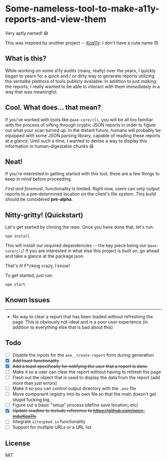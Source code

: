 # Some-nameless-tool-to-make-a11y-reports-and-view-them
Very aptly named! 😅

This was inspired by another project -- [Koa11y](https://github.com/open-indy/Koa11y). I don't have a cute name 😞

## What is this?
While working on some a11y audits (many, really) over the years, I quickly began to yearn for a quick and / or dirty way to generate reports utilizing the veritalbe plethora of tools publicly available. In addition to just _making_ the reports, I really wanted to be able to interact with them _immediately_ in a way that was meaningful.

## Cool. What does... that mean?
If you've worked with tools like `@axe-core/cli`, you will be all too familiar with the process of sifting through cryptic JSON reports in order to figure out what your scan turned up. In the distant future, humans will probably be equipped with some JSON parsing library, capable of reading these reports at a glance. Until such a time, I wanted to devise a way to display this information in human-digestable chunks 😆

## Neat!
If you're interested in getting started with this tool, there are a few things to keep in mind before proceeding. 

_First and foremost_, functionality is limited. Right now, users can only output reports to a pre-determined location on the client's file system. This build should be considered __pre-alpha__.

## Nitty-gritty! (Quickstart)
Let's get started by cloning the repo. Once you have done that, let's run:

```
npm install
```

This will install our required dependencies -- the key piece being our `@axe-core/cli`! If you are interested in what else this project is built on, go ahead and take a glance at the package.json.

That's it! F*cking crazy, I know!

To get started, just run:

```
npm start
```

## Known Issues
---
* No way to clear a report that has been loaded without refreshing the page. This is obviously not-ideal and is a poor user experience (in addition to everything else that is bad about this)

## Todo
- [ ] Disable the inputs for the `axe__create-report` form during generation
- [x] ~~Add toast functionality~~
- [x] ~~Add a toast specifically for notifying the user that a report is done~~
- [ ] Make it so a user can clear the report without having to refresh the page
- [ ] Flesh out the object that is used to display the data from the report (add more than just errors)
- [ ] Make it so you can control output directory with the `.env` file
- [ ] Move component registry into its own file so that the main doesn't get stupid fucking big
- [ ] Figure out a basic "setup" process (define save location, etc)
- [x] ~~Update readme to include reference to https://github.com/open-indy/Koa11y~~
- [ ] Integrate `sitespeed.io` functionality
- [ ] Support for multiple URLs or a URL list

## License
MIT
